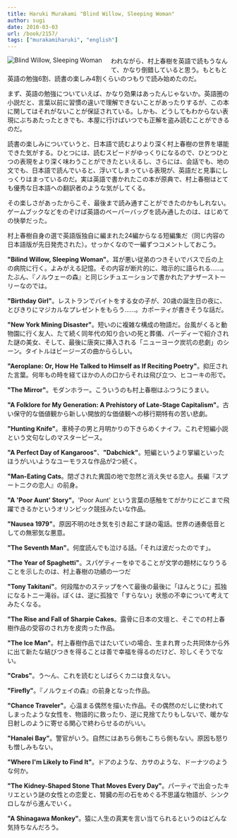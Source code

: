 ```yaml
---
title: Haruki Murakami "Blind Willow, Sleeping Woman"
author: sugi
date: 2010-03-03
url: /book/2157/
tags: ["murakamiharuki", "english"]
---
```

<a href="http://www.amazon.co.jp/exec/obidos/ASIN/0099488663/chezsugi-22/ref=nosim/" name="amazletlink" target="_blank"><img src="http://i1.wp.com/ecx.images-amazon.com/images/I/41eXJ7%2BsPCL._SL160_.jpg?w=660" alt="Blind Willow, Sleeping Woman" class="alignleft" style="float: left; margin: 0 20px 20px 0;" data-recalc-dims="1" /></a>

われながら、村上春樹を英語で読もうなんて、かなり倒錯していると思う。もともと英語の勉強6割、読書の楽しみ4割くらいのつもりで読み始めたのだ。

まず、英語の勉強についていえば、かなり効果はあったんじゃないか。英語圏の小説だと、言葉以前に習慣の違いで理解できないことがあったりするが、この本に関してはそれがないことが保証されている。しかも、どうしてもわからない表現にぶちあたったときでも、本屋に行けばいつでも正解を盗み読むことができるのだ。

読書の楽しみについていうと、日本語で読むよりより深く村上春樹の世界を堪能できた気がする。ひとつには、読むスピードがゆっくりになるので、ひとつひとつの表現をより深く味わうことができたといえるし、さらには、会話でも、地の文でも、日本語で読んでいると、浮いてしまっている表現が、英語だと見事にしっくりはまっているのだ。実は英語で書かれたこの本が原典で、村上春樹はとても優秀な日本語への翻訳者のような気がしてくる。

その楽しさがあったからこそ、最後まで読み通すことができたのかもしれない。ゲームブックなどをのぞけば英語のペーパーバッグを読み通したのは、はじめての快挙だった。

村上春樹自身の選で英語版独自に編まれた24編からなる短編集だ（同じ内容の日本語版が先日発売された）。せっかくなので一編ずつコメントしておこう。

**"Bilind Willow, Sleeping Woman"**。耳が悪い従弟のつきそいでバスで丘の上の病院に行く。よみがえる記憶。その内容が断片的に、暗示的に語られる......。たぶん、『ノルウェーの森』と同じシチュエーションで書かれたアナザーストーリーなのでは。

**"Birthday Girl"**。レストランでバイトをする女の子が、20歳の誕生日の夜に、とびきりにマジカルなプレゼントをもらう......。カポーティが書きそうな話だ。

**"New York Mining Disaster"**。短いのに複雑な構成の物語だ。台風がくると動物園に行く友人、たて続く同年代の知り合いの死と葬儀、パーディーで紹介された謎の美女、そして、最後に唐突に挿入される「ニューヨーク炭坑の悲劇」のシーン。タイトルはビージーズの曲かららしい。

**"Aeroplane: Or, How He Talked to Himself as If Reciting Poetry"**。抑圧された言葉。何年もの時を経てほかの人の口からそれは飛び立つ、ヒコーキの形で。

**"The Mirror"**。モダンホラー。こういうのも村上春樹はふつうにうまい。

**"A Folklore for My Generation: A Prehistory of Late-Stage Capitalism"**。古い保守的な価値観から新しい開放的な価値観への移行期特有の苦い悲劇。

**"Hunting Knife"**。車椅子の男と月明かりの下きらめくナイフ。これぞ短編小説という文句なしのマスターピース。

**"A Perfect Day of Kangaroos"**、**"Dabchick"**。短編というより掌編といったほうがいいようなユーモラスな作品が2つ続く。

**"Man-Eating Cats**。閉ざされた異国の地で忽然と消え失せる恋人。長編『スプートニクの恋人』の前身。

**"A 'Poor Aunt' Story"**。'Poor Aunt' という言葉の感触をてがかりにどこまで飛躍できるかというオリンピック競技みたいな作品。

**"Nausea 1979"**。原因不明の吐き気を引き起こす謎の電話。世界の通奏低音としての無邪気な悪意。

**"The Seventh Man"**。何度読んでも泣ける話。「それは波だったのです」。

**"The Year of Spaghetti"**。スパゲティーをゆでることが文学の題材になりうることを示したのは、村上春樹の功績の一つだ

**"Tony Takitani"**。何段階かのステップをへて最後の最後に「ほんとうに」孤独になるトニー滝谷。ぼくは、逆に孤独で「すらない」状態の不幸について考えてみたくなる。

**"The Rise and Fall of Sharpie Cakes**。露骨に日本の文壇と、そこでの村上春樹作品の受容のされ方を皮肉った作品。

**"The Ice Man"**。村上春樹作品ではたいていの場合、生まれ育った共同体から外に出て新たな結びつきを得ることは善で幸福を得るのだけど、珍しくそうでない。

**"Crabs"**。う〜ん、これを読むとしばらくカニは食えない。

**"Firefly"**。『ノルウェイの森』の前身となった作品。

**"Chance Traveler"**。心温まる偶然を描いた作品。その偶然のだしに使われてしまったような女性を、物語的に救ったり、逆に見捨てたりもしないで、暖かな日射しのように寄せる関心で終わらせるのがいい。

**"Hanalei Bay"**。警官がいう。自然にはあちら側もこちら側もない。原因も怒りも憎しみもない。

**"Where I'm Likely to Find It"**。ドアのような、カサのような、ドーナツのような何か。

**"The Kidney-Shaped Stone That Moves Every Day"**。パーティで出会ったキリエという謎の女性との恋愛と、腎臓の形の石をめぐる不思議な物語が、シンクロしながら進んでいく。

**"A Shinagawa Monkey"**。猿に人生の真実を言い当てられるというのはどんな気持ちなんだろう。

